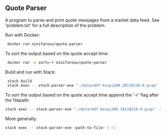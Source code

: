 <h2>Quote Parser</h2>

A program to parse and print quote messages from a market data feed. See 'problem.txt' for a full description of the problem.

Run with Docker:

```bash
 docker run ninifaroux/quote-parser
```
To sort the output based on the quote accept time:

```bash
 docker run -e sort=-r ninifaroux/quote-parser
```

Build and run with Stack:

```bash
 stack build
 stack exec -- stock-parser-exe "./data/mdf-kospi200.20110216-0.pcap"
```

To sort the output based on the quote accept time append the '-r' flag after the filepath:

```bash
stack exec -- stock-parser-exe "./data/mdf-kospi200.20110216-0.pcap" -r
```

More generally:

```bash
stack exec -- stock-parser-exe <path-to-file> [-r]
```
